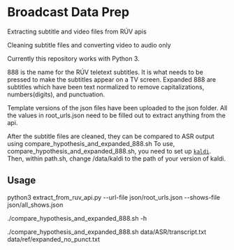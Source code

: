 # Broadcast Data Prep
Extracting subtitle and video files from RÚV apis

Cleaning subtitle files and converting video to audio only

Currently this repository works with Python 3.

888 is the name for the RÚV teletext subtitles. It is what needs to be pressed to make the subtitles appear on a TV screen. Expanded 888 are subtitles which have been text normalized to remove capitalizations, numbers(digits), and punctuation.

Template versions of the json files have been uploaded to the json folder. All the values in root_urls.json need to be filled out to extract anything from the api.

After the subtitle files are cleaned, they can be compared to ASR output using compare_hypothesis_and_expanded_888.sh
To use, compare_hypothesis_and_expanded_888.sh, you need to set up [`kaldi`](http://kaldi-asr.org/). Then, within path.sh, change /data/kaldi to the path of your version of kaldi.

## Usage

python3 extract_from_ruv_api.py --url-file json/root_urls.json --shows-file json/all_shows.json

./compare_hypothesis_and_expanded_888.sh -h

./compare_hypothesis_and_expanded_888.sh data/ASR/transcript.txt data/ref/expanded_no_punct.txt

